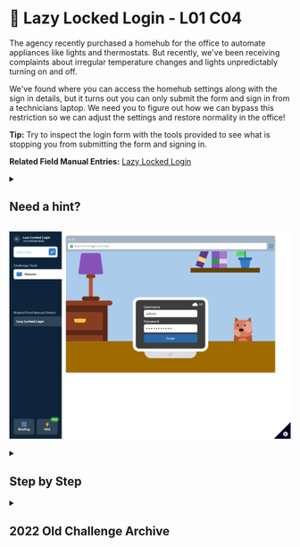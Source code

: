 # 🦥 Lazy Locked Login - L01 C04

The agency recently purchased a homehub for the office to automate appliances like lights and thermostats. But recently, we've been receiving complaints about irregular temperature changes and lights unpredictably turning on and off.

We've found where you can access the homehub settings along with the sign in details, but it turns out you can only submit the form and sign in from a technicians laptop. We need you to figure out how we can bypass this restriction so we can adjust the settings and restore normality in the office!

**Tip:** Try to inspect the login form with the tools provided to see what is stopping you from submitting the form and signing in.

**Related Field Manual Entries:** [Lazy Locked Login](../fieldmanual/LazyLockedLogin.8.1.4.md)

<details><summary>

## Need a hint?</summary>

> 💡 Hint: Using either the provided document inspector (opened by clicking the blue icon in the top-right of the challenge), or using your browser's built-in document inspector, inspect the elements on the page to get an understanding of why the login form won't submit.
> 
> Are there any changes that can be made to the code that will bypass any restrictions, allowing the login credentials to submit?

</details>

![image of the challenge](/assets/lazylockedlogin.png)

<details><summary>

## Step by Step</summary>

- Right click the top right blue button of the fake challenge web browser

- The source code will pop up in the "Inspector" and click on the word **disabled** to type the change to **enabled**

![image of the inspector](/assets/lazylockedloginnew1.png)

- The enter button should become clickable, it turns blue to indicate this, and the flag will appear

`flag is unique`
</details>

<details><summary>

## 2022 Old Challenge Archive</summary>

# Lazy Locked Login - L01 C04 (RETIRED)

Our Dutch office recently bought a new Internet of Things (IoT) connected fridge. However, the temperature settings have been widely fluctuating as of late. All agents are currently out in the field and too busy to fix the problem.

We know there is a remotely accessible technician's page where fridge **settings can be modified**, and that the fridge's login page **isn't very secure**. It was easy enough to find the username and password, but the form still has some **very lazy extra protection**. Intern, can you see if the rumours are true, fix our fridge, and help us verify this reported security vulnerability?

**Tip:** Successfully login to get the flag.

> 💡 Hint: Inspect the elements on page to get an understanding of how they're disabling the form. Can we make any changes to the code that will allow us to make it work as intended, so we can submit our login information?

## Step by Step

- Right click the enter button on the fridge and click inspect

![right click on "enter" button pops up the inspect menu, inspect button is at the very bottom](/assets/lazylockedlogin1.png)

- The source code will pop up, double click on `div class actions` and double click on the word **disabled** to change to **enabled**

![image of code](/assets/lazylockedlogin2.png)

- The enter button should become clickable and the flag will appear

</details>
